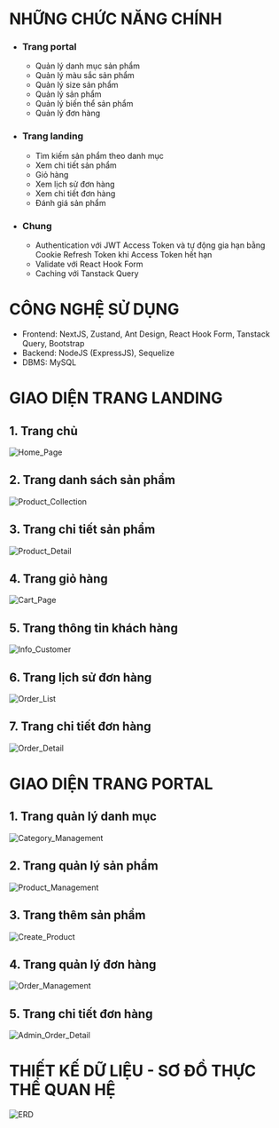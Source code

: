 # NHỮNG CHỨC NĂNG CHÍNH

- ### Trang portal
  - Quản lý danh mục sản phẩm
  - Quản lý màu sắc sản phẩm
  - Quản lý size sản phẩm
  - Quản lý sản phẩm
  - Quản lý biến thể sản phẩm
  - Quản lý đơn hàng
- ### Trang landing
  - Tìm kiếm sản phẩm theo danh mục
  - Xem chi tiết sản phẩm
  - Giỏ hàng
  - Xem lịch sử đơn hàng
  - Xem chi tiết đơn hàng
  - Đánh giá sản phẩm
- ### Chung
  - Authentication với JWT Access Token và tự động gia hạn bằng Cookie Refresh Token khi Access Token hết hạn
  - Validate với React Hook Form
  - Caching với Tanstack Query

# CÔNG NGHỆ SỬ DỤNG

- Frontend: NextJS, Zustand, Ant Design, React Hook Form, Tanstack Query, Bootstrap
- Backend: NodeJS (ExpressJS), Sequelize
- DBMS: MySQL

# GIAO DIỆN TRANG LANDING

## 1. Trang chủ

![Home_Page](README/Home_Page.gif)

## 2. Trang danh sách sản phẩm

![Product_Collection](README/Product_Collection.gif)

## 3. Trang chi tiết sản phẩm

![Product_Detail](README/Product_Detail.gif)

## 4. Trang giỏ hàng

![Cart_Page](README/Cart_Page.gif)

## 5. Trang thông tin khách hàng

![Info_Customer](README/Info_Customer.png)

## 6. Trang lịch sử đơn hàng

![Order_List](README/Order_List.gif)

## 7. Trang chi tiết đơn hàng

![Order_Detail](README/Order_Detail.gif)

# GIAO DIỆN TRANG PORTAL

## 1. Trang quản lý danh mục

![Category_Management](README/Category_Management.gif)

## 2. Trang quản lý sản phẩm

![Product_Management](README/Product_Management.gif)

## 3. Trang thêm sản phẩm

![Create_Product](README/Create_Product.gif)

## 4. Trang quản lý đơn hàng

![Order_Management](README/Order_Management.gif)

## 5. Trang chi tiết đơn hàng

![Admin_Order_Detail](README/Admin_Order_Detail.png)

# THIẾT KẾ DỮ LIỆU - SƠ ĐỒ THỰC THỂ QUAN HỆ

![ERD](README/ERD.png)
